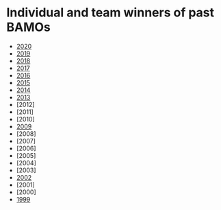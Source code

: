<h1>Individual and team winners of past BAMOs</h1>



* [2020](https://drive.google.com/file/d/1DcAWHdyL8ZwbbJKxb2ImiL-2X-3aL8Se/view)
* [2019](winners2019.md)
* [2018](BAMO2018ProblemsAndSolutions.pdf)
* [2017](bamo2017examsol.pdf)
* [2016](BAMO2016ProblemsAndSolutions.pdf)
* [2015](bamo2015-problems-and-solutions.pdf)
* [2014](bamo2014-problems-and-solutions.pdf)
* [2013](bamo2013examsol.pdf)
* [2012]
* [2011]
* [2010]
* [2009](bamo2009examsol.pdf)
* [2008]
* [2007]
* [2006]
* [2005]
* [2004]
* [2003]
* [2002](bamo2002problems-and-solns.pdf)
* [2001]
* [2000]
* [1999](bamo99draft.pdf)
